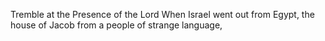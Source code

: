 Tremble at the Presence of the Lord When Israel went out from Egypt, the house of Jacob from a people of strange language,
